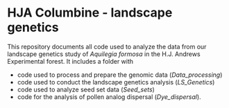 # HJA Columbine - landscape genetics

This repository documents all code used to analyze the data from our landscape genetics study of *Aquilegia formosa* in the H.J. Andrews Experimental forest. It includes a folder with 

* code used to process and prepare the genomic data (*Data_processing*)
* code used to conduct the landscape genetics analysis (*LS_Genetics*)
* code used to analyze seed set data (*Seed_sets*) 
* code for the analysis of pollen analog dispersal (*Dye_dispersal*).
